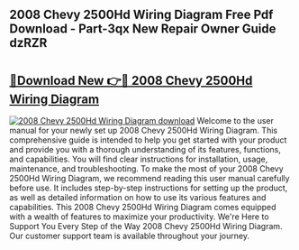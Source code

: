 ## 2008 Chevy 2500Hd Wiring Diagram Free Pdf Download - Part-3qx New Repair Owner Guide dzRZR

# <h2><a href="http://dfnmif.blite.top/?on=2008+Chevy+2500Hd+Wiring+Diagram">🔗Download New 👉🔴 2008 Chevy 2500Hd Wiring Diagram</a></h2>

[![2008 Chevy 2500Hd Wiring Diagram download](https://i.imgur.com/lujVjoI.png)](http://dfnmif.blite.top/?on=2008+Chevy+2500Hd+Wiring+Diagram)
Welcome to the user manual for your newly set up 2008 Chevy 2500Hd Wiring Diagram. This comprehensive guide is intended to help you get started with your product and provide you with a thorough understanding of its features, functions, and capabilities. You will find clear instructions for installation, usage, maintenance, and troubleshooting. To make the most of your 2008 Chevy 2500Hd Wiring Diagram, we recommend reading this user manual carefully before use. It includes step-by-step instructions for setting up the product, as well as detailed information on how to use its various features and capabilities. This 2008 Chevy 2500Hd Wiring Diagram comes equipped with a wealth of features to maximize your productivity. We're Here to Support You Every Step of the Way 2008 Chevy 2500Hd Wiring Diagram. Our customer support team is available throughout your journey.
